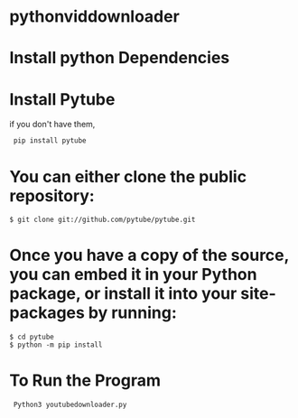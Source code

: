 # pythonviddownloader

# Install python Dependencies
# Install Pytube
if you don't have them, 
  
  ```pip_installation
   pip install pytube
  ```
  # You can either clone the public repository:

 ```
 $ git clone git://github.com/pytube/pytube.git
 ```
 # Once you have a copy of the source, you can embed it in your Python package, or install it into your site-packages by running:
 ```
 $ cd pytube
 $ python -m pip install 
```

# To Run the Program
``` 
 Python3 youtubedownloader.py
``` 
